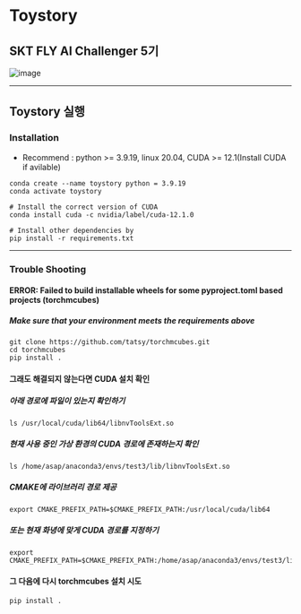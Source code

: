 # Toystory
## SKT FLY AI Challenger 5기

![image](https://img.shields.io/badge/Python-3776AB?style=for-the-badge&logo=python&logoColor=white)

---
## Toystory 실행
### Installation
- Recommend : python >= 3.9.19, linux 20.04, CUDA >= 12.1(Install CUDA if avilable)
```
conda create --name toystory python = 3.9.19
conda activate toystory

# Install the correct version of CUDA
conda install cuda -c nvidia/label/cuda-12.1.0

# Install other dependencies by
pip install -r requirements.txt
```
---
### Trouble Shooting
#### ERROR: Failed to build installable wheels for some pyproject.toml based projects (torchmcubes)
##### Make sure that your environment meets the requirements above
```
git clone https://github.com/tatsy/torchmcubes.git
cd torchmcubes
pip install .
```

#### 그래도 해결되지 않는다면 CUDA 설치 확인
##### 아래 경로에 파일이 있는지 확인하기
```
ls /usr/local/cuda/lib64/libnvToolsExt.so
```
##### 현재 사용 중인 가상 환경의 CUDA 경로에 존재하는지 확인
```
ls /home/asap/anaconda3/envs/test3/lib/libnvToolsExt.so
```
##### CMAKE에 라이브러리 경로 제공
```
export CMAKE_PREFIX_PATH=$CMAKE_PREFIX_PATH:/usr/local/cuda/lib64
```
##### 또는 현재 화녕에 맞게 CUDA 경로를 지정하기
```
export CMAKE_PREFIX_PATH=$CMAKE_PREFIX_PATH:/home/asap/anaconda3/envs/test3/lib
```
#### 그 다음에 다시 torchmcubes 설치 시도
```
pip install .
```
